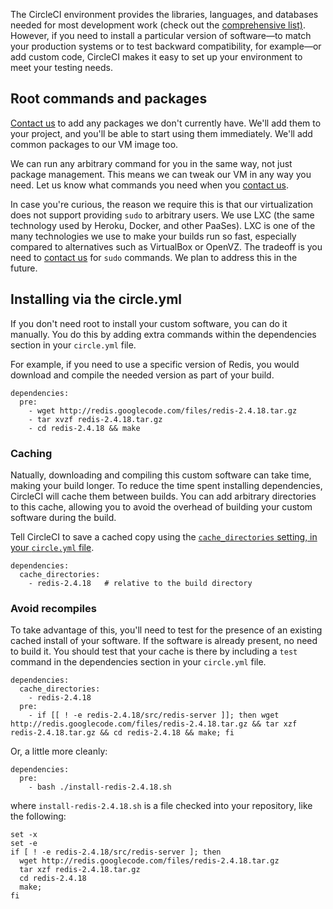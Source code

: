<!--

title: Install custom software
last_updated: May 2, 2013

-->

The CircleCI environment provides the libraries, languages, and databases needed for most development work
(check out the [comprehensive list)](/docs/environment).
However, if you need to install a particular version of software&mdash;to match your production systems or to test backward compatibility, for example&mdash;or add custom code, CircleCI makes it easy to set up your environment to meet your testing needs.

## Root commands and packages

[Contact us](mailto:sayhi@circleci.com) to add any packages we don't currently have.
We'll add them to your project, and you'll be able to start using them immediately.
We'll add common packages to our VM image too.

We can run any arbitrary command for you in the same way, not just package management.
This means we can tweak our VM in any way you need.
Let us know what commands you need when you [contact us](mailto:sayhi@circleci.com).

In case you're curious, the reason we require this is that our virtualization does not support providing `sudo` to arbitrary users.
We use LXC (the same technology used by Heroku, Docker, and other PaaSes).
LXC is one of the many technologies we use to make your builds run so fast, especially compared to alternatives such as VirtualBox or OpenVZ.
The tradeoff is you need to [contact us](mailto:sayhi@circleci.com) for `sudo` commands. We plan to address this in the future.

## Installing via the circle.yml

If you don't need root to install your custom software, you can do it manually.
You do this by adding extra commands within the dependencies section in your
`circle.yml` file.

For example, if you need to use a specific version of Redis, you would download and compile the needed version as part of your build.

```
dependencies:
  pre:
    - wget http://redis.googlecode.com/files/redis-2.4.18.tar.gz
    - tar xvzf redis-2.4.18.tar.gz
    - cd redis-2.4.18 && make
```

### Caching

Natually, downloading and compiling this custom software can take time, making your build longer.
To reduce the time spent installing dependencies, CircleCI will cache them between builds.
You can add arbitrary directories to this cache, allowing you to avoid the overhead of building your custom software during the build.

Tell CircleCI to save a cached copy using the
[`cache_directories` setting, in your `circle.yml` file](/docs/configuration#cache-directories).

```
dependencies:
  cache_directories:
    - redis-2.4.18   # relative to the build directory
```

### Avoid recompiles

To take advantage of this, you'll need to test for the presence of an existing cached install of your software.
If the software is already present, no need to build it.
You should test that your cache is there by including a
`test` command in the dependencies section in your `circle.yml` file.

```
dependencies:
  cache_directories:
    - redis-2.4.18
  pre:
    - if [[ ! -e redis-2.4.18/src/redis-server ]]; then wget http://redis.googlecode.com/files/redis-2.4.18.tar.gz && tar xzf redis-2.4.18.tar.gz && cd redis-2.4.18 && make; fi
```

Or, a little more cleanly:

```
dependencies:
  pre:
    - bash ./install-redis-2.4.18.sh
```

where `install-redis-2.4.18.sh` is a file checked into your repository, like the following:

```
set -x
set -e
if [ ! -e redis-2.4.18/src/redis-server ]; then
  wget http://redis.googlecode.com/files/redis-2.4.18.tar.gz
  tar xzf redis-2.4.18.tar.gz
  cd redis-2.4.18
  make;
fi
```
